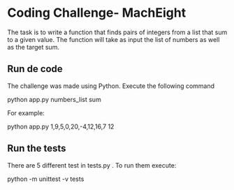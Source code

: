 <h1>Coding Challenge- MachEight</h1>

The task is to write a function that finds pairs of integers from a list that
sum to a given value. The function will take as input the list of numbers as
well as the target sum.

<h2>Run de code</h2>

The challenge was made using Python. Execute the following command

python app.py numbers_list sum

For example: 

python app.py 1,9,5,0,20,-4,12,16,7 12

<h2>Run the tests</h2>

There are 5 different test in tests.py . To run them execute:

python -m unittest -v tests

